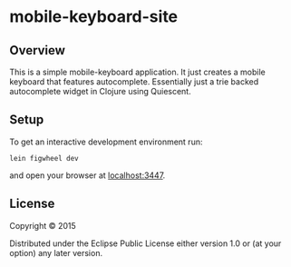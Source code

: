 # mobile-keyboard-site

## Overview

This is a simple mobile-keyboard application. It just creates a mobile keyboard that features
autocomplete. Essentially just a trie backed autocomplete widget in Clojure using Quiescent.

## Setup

To get an interactive development environment run:

    lein figwheel dev

and open your browser at [localhost:3447](http://localhost:3447/).

## License

Copyright © 2015 

Distributed under the Eclipse Public License either version 1.0 or (at your option) any later version.
